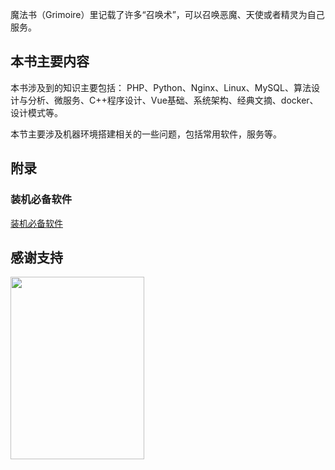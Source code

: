 魔法书（Grimoire）里记载了许多“召唤术”，可以召唤恶魔、天使或者精灵为自己服务。

## 本书主要内容
本书涉及到的知识主要包括：
PHP、Python、Nginx、Linux、MySQL、算法设计与分析、微服务、C++程序设计、Vue基础、系统架构、经典文摘、docker、设计模式等。

本节主要涉及机器环境搭建相关的一些问题，包括常用软件，服务等。

## 附录
### 装机必备软件
[装机必备软件](xxx)






## 感谢支持
<img src="https://leunggeorge.github.io/src_img/donate-shou-kuan.png" width="214" height="292">